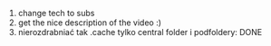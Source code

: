 1. change tech to subs 
2. get the nice description of the video  :)
3. nierozdrabniać tak .cache tylko central folder i podfoldery: DONE
